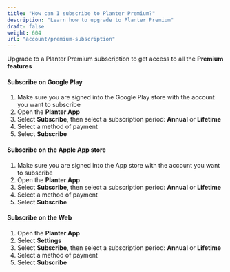 ```yaml
---
title: "How can I subscribe to Planter Premium?"
description: "Learn how to upgrade to Planter Premium"
draft: false
weight: 604
url: "account/premium-subscription"
---
```


Upgrade to a Planter Premium subscription to get access to all the **Premium features**

#### Subscribe on Google Play
1. Make sure you are signed into the Google Play store with the account you want to subscribe
2. Open the **Planter App**
3. Select **Subscribe**, then select a subscription period: **Annual** or **Lifetime**
4. Select a method of payment
5. Select **Subscribe**

#### Subscribe on the Apple App store
1. Make sure you are signed into the App store with the account you want to subscribe
2. Open the **Planter App**
3. Select **Subscribe**, then select a subscription period: **Annual** or **Lifetime**
4. Select a method of payment
5. Select **Subscribe**

#### Subscribe on the Web
1. Open the **Planter App**
2. Select **Settings**
3. Select **Subscribe**, then select a subscription period: **Annual** or **Lifetime**
4. Select a method of payment
5. Select **Subscribe**
